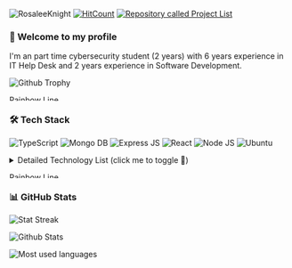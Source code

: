![RosaleeKnight](https://socialify.git.ci/RosaleeKnight/RosaleeKnight/image?font=Source%20Code%20Pro&name=1&pattern=Circuit%20Board&theme=Dark)
[![HitCount](https://hits.dwyl.com/RosaleeKnight/RosaleeKnight.svg?style=flat)](http://hits.dwyl.com/RosaleeKnight/RosaleeKnight)
<a href="https://github.com/RosaleeKnight/project-list"><img src="https://user-images.githubusercontent.com/97799058/159589581-2bd9a2a7-6e46-464f-a0c1-19a3ffacd3bf.svg" alt="Repository called Project List" ></a>

### 👋 Welcome to my profile
I'm an part time cybersecurity student (2 years) with 6 years experience in IT Help Desk and 2 years experience in Software Development.
<p><img src="https://github-profile-trophy.vercel.app/?username=RosaleeKnight&theme=nord&margin-w=5&margin-h=5&rank=S,A" alt="Github Trophy" /></p> 
<img src="https://github.com/RosaleeKnight/RosaleeKnight/assets/97799058/cfa4bc0f-a86d-4419-a6b0-014d022cff48" width="11000px" height="10px" alt="Rainbow Line" ></h2>

### 🛠️ Tech Stack

<img src="https://img.shields.io/badge/TypeScript-007ACC?style=for-the-badge&logo=typescript&logoColor=white" alt="TypeScript" > <img src="https://img.shields.io/badge/MongoDB-4EA94B?style=for-the-badge&logo=mongodb&logoColor=white" alt="Mongo DB" > <img src="https://img.shields.io/badge/Express%20js-000000?style=for-the-badge&logo=express&logoColor=white" alt="Express JS" > <img src="https://img.shields.io/badge/React-20232A?style=for-the-badge&logo=react&logoColor=61DAFB" alt="React" > <img src="https://img.shields.io/badge/Node%20js-339933?style=for-the-badge&logo=nodedotjs&logoColor=white" alt="Node JS" > <img src="https://img.shields.io/badge/Ubuntu-E95420?style=for-the-badge&logo=ubuntu&logoColor=white" alt="Ubuntu" >

<details>
<summary>Detailed Technology List (click me to toggle 👀)</summary>
<p>Programing Languages: <a href="https://developer.arm.com/documentation/dui0473/c/writing-arm-assembly-language"> Assembly, </a> <a href="https://developer.mozilla.org/en-US/docs/Web/JavaScript"> JavaScript, </a> <a href="https://www.python.org/"> Python, </a> <a href="https://www.ibm.com/docs/en/db2/10.5?topic=fundamentals-sql"> SQL, </a> <a href="https://www.typescriptlang.org/"> TypeScript, </a> <a href="https://nixos.wiki/wiki/Nix_Expression_Language"> Nix </a></p>
<p>Markup Languages: <a href="https://html.spec.whatwg.org/multipage/"> HTML 5, </a> <a href="https://www.markdownguide.org/"> Markdown, </a> <a href="https://www.w3schools.com/xml/xml_whatis.asp"> XML</p> 
<p></a>Serialization: <a href="https://www.json.org/json-en.html"> JSON, </a> <a href="https://yaml.org/"> YAML </a> </p>
<p>Styling: <a href="https://getbootstrap.com/"> Bootstrap, </a> <a href="https://www.w3.org/Style/CSS/"> CSS3, </a> <a href="https://sass-lang.com/"> SASS, </a> <a href="https://tailwindcss.com/"> Tailwind CSS </a></p>
<p>JavaScript Framework: <a href="https://expressjs.com/"> Express.js, </a>  <a href="https://jquery.com/"> jQuery, </a>  <a href="https://nextjs.org/"> Next.js </a></p>
<p>JavaScript Runtime Environment: <a href="https://nodejs.org/en/"> Node.js </a></p>
<p>JavaScript Libraries: <a href="https://kaboomjs.com/"> Kaboom.js, </a>  <a href="https://reactjs.org/"> React.js, </a> <a href="https://react-redux.js.org/"> Redux.js </a> </p>
<p>Bundlers: <a href="https://esbuild.github.io/"> esbuild, </a> <a href="https://webpack.js.org/"> webpack </a></p>
<p>Cross-platform: <a href="https://www.electronjs.org/"> Electron.js, </a> <a href="https://reactnative.dev/"> React Native </a></p>
<p>Python Libraries: <a href="https://pandas.pydata.org/"> Pandas, </a>  <a href="https://www.pygame.org/"> Pygame </a></p>
<p>Package Mangers: <a href="https://www.npmjs.com/"> NPM, </a> <a href="https://pypi.org/"> PyPi </a></p> 
<p>Testing Frameworks: <a href="https://jestjs.io/"> Jest, </a> <a href="https://wiki.python.org/moin/PyUnit"> PyUnit </a></p> 
<p>Application Security Platform: <a href="https://lgtm.com/"> LGTM, </a> <a href="https://snyk.io/"> SNYK </a></p>  
<p>Version Control: <a href="https://git-scm.com/"> Git </a></p> 
<p>Version Control System: <a href="https://github.com/"> GitHub </a></p> 
<p>Command-Line: <a href="https://www.gnu.org/software/bash/"> GNU Bash, </a> <a href="https://docs.microsoft.com/en-us/powershell/"> PowerShell </a></p> 
<p>IDE (Integrated Development Environment): <a href="https://www.jetbrains.com/pycharm/"> Pycharm, </a> <a href="https://replit.com/"> Replit </a></p> 
<p>Text Editor: <a href="https://www.nano-editor.org/"> GNU Nano, </a> <a href="https://www.vim.org/"> VIM, </a> <a href="https://code.visualstudio.com/"> Visual Studio Code </a></p> 
<p>Interactive Computing Platform: <a href="https://jupyter.org/"> Jupyter Notebook </a></p> 
<p>NoSQL Database: <a href="https://www.mongodb.com/"> MongoDB </a></p> 
<p>Relational Database Management System: <a href="https://docs.microsoft.com/en-us/sql/ssms/"> Microsoft SQL Server, </a> <a href="https://www.mysql.com/"> MySQL, </a> <a href="https://www.postgresql.org/"> PostgreSQL </a></p>   
<p>Continuous Integration: <a href="https://circleci.com/"> Circle CI, </a> <a href="https://github.com/features/actions"> GitHub Actions, </a> <a href="https://gradle.org/"> Gradle, </a> <a href="https://www.jenkins.io/"> Jenkins, </a> <a href="https://www.travis-ci.com/"> Travis CI, <a href="https://webapp.io/"> Webapp.io </a></p>
<p>Container: <a href="https://www.docker.com/"> Docker </a></p> 
<p>Container Orchestration: <a href="https://kubernetes.io/"> Kubernetes </a></p> 
<p>Configuration Management: <a href="https://www.ansible.com/"> Ansible </a></p> 
<p>Provisioning: <a href="https://www.terraform.io/"> Terraform </a></p> 
<p>Monitoring System: <a href="https://www.nagios.org/"> Nagios, </a> <a href="https://prometheus.io/"> Prometheus </a></p>
<p>Log Management: <a href="https://www.elastic.co/elastic-stack/"> Elastic Stack </a></p> 
<p>Distributed Tracing Tools: <a href="https://www.jaegertracing.io/"> Jaeger </a></p>
<p>Service Mesh: <a href="https://istio.io/"> Istio </a></p> 
<p>Message-Broker: <a href="https://www.rabbitmq.com/"> RabbitMQ </a></p> 
<p>Issue Tracking: <a href="https://www.atlassian.com/software/jira"> Jira, </a> <a href="https://www.servicenow.com/"> ServiceNow, </a> <a href="https://www.spiceworks.com/free-help-desk-software/"> Spiceworks </a></p> 
<p>Web Server: <a href="https://www.nginx.com/"> Nginx </a></p> 
<p>Virtualization: <a href="https://learn.microsoft.com/en-us/virtualization/hyper-v-on-windows/about/"> Hyper-V, </a> <a href="https://vmc.vmware.com/"> VMware </a></p> 
<p>Project Management: <a href="https://www.teamwork.com/"> Teamwork, </a> <a href="https://www.zenhub.com/"> ZenHub </a></p> 
<p>Customer Relationship Management: <a href="https://www.salesforce.com/ca/"> Salesforce </a></p>  
<p>Chat Based Collaboration: <a href="https://www.microsoft.com/en-ca/microsoft-teams/group-chat-software"> Microsoft Teams, </a> <a href="https://slack.com/"> Slack, </a> <a href="https://www.zoom.us/"> Zoom </a></p>
<p>Document Editor: <a href="https://docs.google.com/">  Google Docs, </a> <a href="https://www.libreoffice.org/"> LibreOffice, </a> <a href="https://www.microsoft.com/en-ww/microsoft-365/word"> Microsoft Word </a></p>
<p>Spreadsheet Editor: <a href="https://www.google.com/sheets/about/"> Google Sheets, </a> <a href="https://www.microsoft.com/en-us/microsoft-365/excel"> Microsoft Excel </a></p>  
<p>Cloud Providers: <a href="https://aws.amazon.com/"> Amazon Web Services, </a> <a href="https://cloud.google.com/"> Google Cloud Platform </a></p> 
<p>VoIP Software:<a href="https://discord.com/"> Discord </a></p> 
<p>Directory Service: <a href="https://learn.microsoft.com/en-us/windows-server/identity/ad-ds/get-started/virtual-dc/active-directory-domain-services-overview"> Active Directory </a></p>  
<p>Web Browsers: <a href="https://brave.com/"> Brave, </a>  <a href="https://www.google.ca/intl/en_ca/chrome/"> Chrome, </a> <a href="https://www.mozilla.org/en-CA/firefox/"> Firefox, </a> <a href="https://www.microsoft.com/en-us/edge"> Microsoft Edge, </a> <a href="https://www.apple.com/ca/safari/"> Safari, </a> <a href="https://www.torproject.org/"> Tor </a></p>
<p>Operating Systems: <a href="https://www.android.com/intl/en_ca/"> Android, </a> <a href="https://www.freebsd.org/"> Free BSD, </a> <a href="https://www.apple.com/ca/ios/ios-16/"> iOS </a>  <a href="https://www.linux.org/"> Linux, </a> <a href="https://www.apple.com/ca/macos/monterey/"> MacOS, </a> <a href="https://www.microsoft.com/en-ca/windows/windows-11"> Windows </a></p> 
<p>Linux Distros: <a href="https://www.kali.org/"> Kali Linux, </a> <a href="https://remnux.org/"> REMnux, </a> <a href="https://tails.boum.org/"> Tails, </a> <a href="https://ubuntu.com/"> Ubuntu </a></p> 
<p>Security Information and Event Management (SIEM): <a href="https://www.solarwinds.com/"> SolarWinds, </a> <a href="https://www.splunk.com/"> Splunk Enterprise </a></p>
<p>Security Orchestrated, Automation and Response (SOAR): <a href="https://www.splunk.com/"> Splunk SOAR</a></p>
<p>Intrusion Detection System: <a href="https://www.ossec.net/"> OSSEC, </a> <a href="https://securityonionsolutions.com/"> Security Onion, </a> <a href="https://www.snort.org/"> Snort </a></p>
<p>Password Auditing: <a href="https://www.openwall.com/john/"> John the Ripper </a></p>
<p>Web Vulnerability: <a href="https://www.acunetix.com/"> Acunetix, </a> <a href="https://portswigger.net/burp"> Burp Suite, </a> <a href="https://www.tenable.com/products/nessus/nessus-professional"> Nessus Professional, </a> <a href="https://cirt.net/Nikto2"> Nikto, </a>  <a href="https://owasp.org/www-project-zap/"> ZAP </a></p>
<p>Fingerprinting and Forensics Tool: <a href="https://lcamtuf.coredump.cx/p0f3/"> p0f </a></p>
<p>Encryption: <a href="https://en.wikipedia.org/wiki/Tcpcrypt"> TCPCrypt </a></p>
<p>Firewalls: <a href="https://www.pfsense.org/"> PfSense </a></p>
<p>User Awareness Training Exercises: <a href="https://getgophish.com/"> Gophish </a></p>
<p>Penetration Testing: <a href="https://www.aircrack-ng.org/"> Aircrack-ng, </a> <a href="https://www.metasploit.com/"> Metasploit Framework, </a> <a href="https://nmap.org/"> Nmap, </a> <a href="https://www.openvas.org/"> OpenVAS, </a> <a href="https://www.shodan.io/"> Shodan, </a> <a href="https://sqlmap.org/"> Sqlmap, </a> <a href="https://www.wireshark.org/"> Wireshark </a></p>
</details>

<img src="https://github.com/RosaleeKnight/RosaleeKnight/assets/97799058/cfa4bc0f-a86d-4419-a6b0-014d022cff48" width="11000px" height="10px" alt="Rainbow Line" ></h2>

### 📊 GitHub Stats
<p><img src="https://github-readme-streak-stats.herokuapp.com/?user=RosaleeKnight&theme=nord" alt="Stat Streak" /></p>
<p><img src="https://github-readme-stats.vercel.app/api?username=RosaleeKnight&show_icons=true&theme=nord&count_private=true&hide=stars,contribs&include_all_commits=true&rank_icon=github" alt="Github Stats" /></p> 

<p><img src="https://github-readme-stats.vercel.app/api/top-langs/?username=RosaleeKnight&layout=compact&theme=nord&langs_count=10&hide=jupyter%20notebook,html,css,markdown" alt="Most used languages" /></p>



